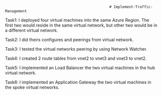                                                     # Implement-Traffic-Management
Task1: I deployed four virtual machines into the same Azure Region. The first two would reside in the same virtual network, but other two would be in a different virtual network.

Task2: I did theirs configures and peerings from virtual network.

Task3: I tested the virtual networks peering by using Network Watcher.

Task4: I created 2 route tables from vnet2 to vnet3 and vnet3 to vnet2.

Task5: I implemented an Load Balancer the two virtual machines in the hub virtual network.

Task6: I implemented an Application Gateway the two virtual machines in the spoke virtual networks.
